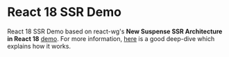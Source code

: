 # React 18 SSR Demo
React 18 SSR Demo based on react-wg's **New Suspense SSR Architecture in React 18** [demo](https://codesandbox.io/s/festive-star-9hfqt?file=/src/App.js). For more information, [here](https://github.com/reactwg/react-18/discussions/37) is a good deep-dive which explains how it works.
